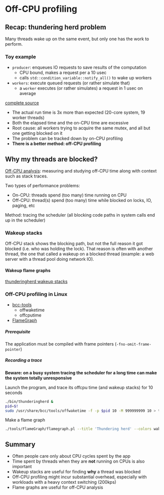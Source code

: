 # Off-CPU profiling

## Recap: thundering herd problem

Many threads wake up on the same event, but only one has the work to perform.

### Toy example

* `producer`: enqueues IO requests to save results of the computation
   * CPU bound, makes a request per a 10 usec
   * calls `std::condition_variable::notify_all()` to wake up workers 
* `workers`: execute queued requests (or rather simulate that)
   * a `worker` executes (or rather simulates) a request in 1 usec on average

[complete source](./src/thunderingherd.cpp)

* The actual run time is 3x more than expected (20-core system, 19 worker threads)
* Both the elapsed time and the on-CPU time are excessive
* Root cause: all workers trying to acquire the same mutex, and all
  but one getting blocked on it
* The problem can be tracked down by on-CPU profiling
* **There is a better method: off-CPU profiling**


## Why my threads are blocked?

[Off-CPU analysis](http://www.brendangregg.com/offcpuanalysis.html):
measuring and studying off-CPU time along with context such as stack traces.

Two types of performance problems:

* On-CPU: threads spend (too many) time running on CPU
* Off-CPU: thread(s) spend (too many) time while blocked on locks, IO, paging, etc

Method: tracing the scheduler (all blocking code paths in system calls end
up in the scheduler)

### Wakeup stacks

Off-CPU stack shows the blocking path, but not the full reason it got blocked
(i.e. who was holding the lock). That reason is often with another thread,
the one that called a wakeup on a blocked thread (example: a web server with
a thread pool doing network IO).

#### Wakeup flame graphs

[thunderingherd wakeup stacks](./img/thunderingherd_wakestacks.svg)

### Off-CPU profiling in Linux

* [bcc-tools](https://github.com/iovisor/bcc)
  * offwaketime
  * offcputime
* [FlameGraph](https://github.com/brendangregg/FlameGraph)

##### Prerequisite

The application must be compiled with frame pointers (`-fno-omit-frame-pointer`)

##### Recording a trace

**Beware: on a busy system tracing the scheduler for a long time can make the system totally unresponsive**

Launch the program, and trace its offcpu time (and wakeup stacks) for 10 seconds 

```bash
./bin/thunderingherd &
pid=$!
sudo /usr/share/bcc/tools/offwaketime -f -p $pid 10 -M 999999999 10 > thunderingherd_wakestacks.txt
```

Make a flame graph

```bash
./tools/FlameGraph/flamegraph.pl --title 'Thundering herd' --colors wakeup --countname usec thunderingherd_wakestacks.txt > thunderingherd_wakestacks.svg
```

## Summary

* Often people care only about CPU cycles spent by the app
* Time spent by threads when they are **not** running on CPUs is also important
* Wakeup stacks are useful for finding **why** a thread was blocked
* Off-CPU profiling might incur substantial overhead, especially with workloads
  with a heavy context switching (200kps)
* Flame graphs are useful for off-CPU analysis


